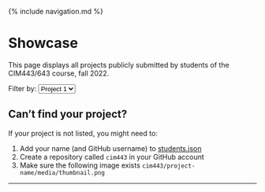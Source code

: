 {% include navigation.md %}

# Showcase

This page displays all projects publicly submitted by students of the CIM443/643 course, fall 2022.

<label>
  Filter by:
  <select id="project">
    <option value="project-1">Project 1</option>
    <option value="project-2">Project 2</option>
    <option value="project-3">Project 3</option>
  </select>
</label>

<ul id="list"></ul>

## Can’t find your project?

If your project is not listed, you might need to:

1. Add your name (and GitHub username) to [students.json](https://github.com/vsueiro/cim443/blob/main/showcase/students.json)
2. Create a repository called `cim443` in your GitHub account
3. Make sure the following image exists `cim443/project-name/media/thumbnail.png`

---

<style>@import "index.css"</style>
<script src="index.js"></script>
